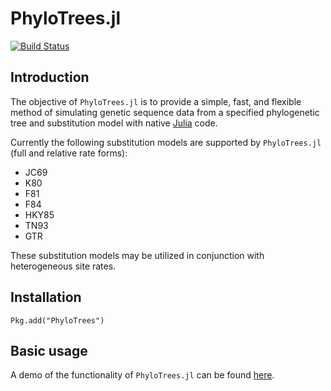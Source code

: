 # PhyloTrees.jl

[![Build Status](https://travis-ci.org/jangevaare/PhyloTrees.jl.svg?branch=master)](https://travis-ci.org/jangevaare/PhyloTrees.jl)

## Introduction

The objective of `PhyloTrees.jl` is to provide a simple, fast, and flexible method of simulating genetic sequence data from a specified phylogenetic tree and substitution model with native [Julia](http://julialang.org) code.

Currently the following substitution models are supported by `PhyloTrees.jl` (full and relative rate forms):
* JC69
* K80
* F81
* F84
* HKY85
* TN93
* GTR

These substitution models may be utilized in conjunction with heterogeneous site rates.

## Installation
    Pkg.add("PhyloTrees")

## Basic usage
A demo of the functionality of `PhyloTrees.jl` can be found [here](https://github.com/jangevaare/PhyloTrees.jl/blob/master/PhyloTreesDemo.ipynb).
